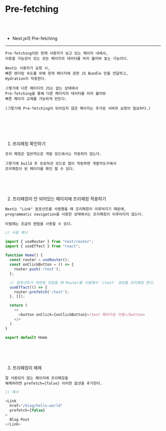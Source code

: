 # Pre-fetching

<br />
<br />

* Next.js의 Pre-fetching
---

```
Pre-fetching이란 현재 사용자가 보고 있는 페이지 내에서,
이동할 가능성이 있는 모든 페이지의 데이터를 미리 불러와 놓는 기능이다.

Next는 사용자가 요청 시,
빠른 렌더링 속도를 위해 현재 페이지에 관한 JS Bundle 만을 전달하고,
Hydration이 작동한다.

그렇기에 다른 페이지의 JS는 없는 상태에서
Pre-fetching을 통해 다른 페이지의 데이터를 미리 불러와
빠른 페이지 교체를 가능하게 만든다.

(그렇기에 Pre-fetching이 되어있지 않은 페이지는 추가로 서버의 요청이 필요하다.)
```

<br />
<br />
<br />
<br />

1. 프리패칭 확인하기

```
프리 패칭은 일반적으로 개발 모드에서는 작동하지 않는다.

그렇기에 build 후 프로덕션 모드로 앱이 작동하면 개발자도구에서
프리패칭이 된 페이지를 확인 할 수 있다.
```

<br />
<br />
<br />

2. 프리패칭이 안 되어있는 페이지에 프리패칭 적용하기

```
Next는 "Link" 컴포넌트를 사용했을 때 프리패칭이 이루어지기 때문에,
programmatic navigation을 사용한 상태에서는 프리패칭이 이루어지지 않는다.

이럴때는 조금의 편법을 사용할 수 있다.
```

```ts
// 사용 예시

import { useRouter } from "next/router";
import { useEffect } from "react";
 
function Home() {
  const router = useRouter();
  const onClickButton = () => {
    router.push('/test');
  };

  // 컴포넌트가 마운팅 되었을 때 Router를 사용해서 '/test' 경로를 프리패칭 한다.
  useEffact(() => {
    router.prefetch('/test');
  }, []);

  return (
    <>
      <button onClick={onClickButton}>/test 페이지로 이동</button>
    </>
  )
}
 
export default Home
```

<br />
<br />
<br />

3. 프리패칭이 해제

```
잘 사용되지 않는 페이지에 프리패칭을
해체하려면 prefetch={false} 이러한 옵션을 추가한다.
```

```ts
// 예시

<Link
  href="/blog/hello-world"
  prefetch={false}
>
  Blog Post
</Link>
```
